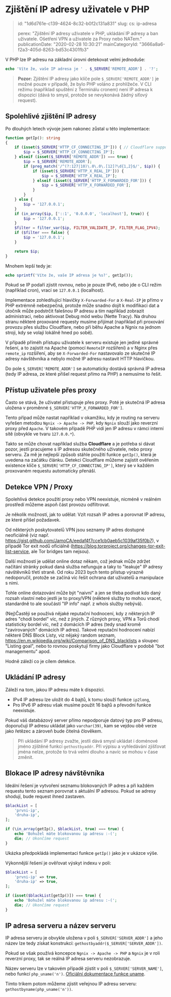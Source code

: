 Zjištění IP adresy uživatele v PHP
==================================

> id: "1d6d761e-c139-4624-8c32-b0f2c131a831"
> slug:
> 	cs: ip-adresa
> 
> perex: "Zjištění IP adresy uživatele v PHP, ukládání IP adresy a ban uživatele. Ošetření VPN a uživatele za Proxy nebo NATem."
> publicationDate: "2020-02-28 10:30:21"
> mainCategoryId: "3666a8a6-f2a3-405d-8263-bd53c4301fb3"

V PHP lze IP adresu na základní úrovni detekovat velmi jednoduše:

```php
echo 'Víte že, vaše IP adresa je ' . $_SERVER['REMOTE_ADDR'] . '?';
```

> **Pozor:** Zjištění IP adresy jako klíče pole `$_SERVER['REMOTE_ADDR']` je možné pouze v případě, že bylo PHP voláno z prohlížeče. V CLI režimu (například spuštění z Terminálu cronem) není IP adresa k dispozici (dává to smysl, protože se nevykonává žádný síťový request).

Spolehlivé zjištění IP adresy
-----------------------------

Po dlouhých letech vývoje jsem nakonec zůstal u této implementace:

```php
function getIp(): string
{
    if (isset($_SERVER['HTTP_CF_CONNECTING_IP'])) { // Cloudflare support
        $ip = $_SERVER['HTTP_CF_CONNECTING_IP'];
    } elseif (isset($_SERVER['REMOTE_ADDR']) === true) {
        $ip = $_SERVER['REMOTE_ADDR'];
        if (preg_match('/^(?:127|10)\.0\.0\.[12]?\d{1,2}$/', $ip)) {
            if (isset($_SERVER['HTTP_X_REAL_IP'])) {
                $ip = $_SERVER['HTTP_X_REAL_IP'];
            } elseif (isset($_SERVER['HTTP_X_FORWARDED_FOR'])) {
                $ip = $_SERVER['HTTP_X_FORWARDED_FOR'];
            }
        }
    } else {
        $ip = '127.0.0.1';
    }
    if (in_array($ip, ['::1', '0.0.0.0', 'localhost'], true)) {
        $ip = '127.0.0.1';
    }
    $filter = filter_var($ip, FILTER_VALIDATE_IP, FILTER_FLAG_IPV4);
    if ($filter === false) {
        $ip = '127.0.0.1';
    }

    return $ip;
}
```

Mnohem lepší tedy je:

```php
echo sprintf('Víte že, vaše IP adresa je %s?', getIp());
```

Pokud se IP podaří zjistit rovnou, nebo je pouze IPv6, nebo jde o CLI režim (například cron), vrací se `127.0.0.1` (localhost).

Implementace zohledňující hlavičky `X-Forwarded-For` a `X-Real-IP` je přímo v PHP extrémně nebezpečná, protože může snadno dojít k modifikaci dat a útočník může podstrčit falešnou IP adresu a tím například zobrazit administraci, nebo aktivovat Debug mód webu (Nette Tracy). Na druhou stranu některé proxované requesty musíme přijímat (například při proxování provozu přes službu Cloudflare, nebo při běhu Apache a Ngnix na jednom stroji, kdy se volají lokálně hned po sobě).

V případě příméh přístupu uživatele k serveru existuje jen jediné správné řešení, a to zajistit na Apache (pomocí `RemoteIP` rozšíření) a v Nginx přes `remote_ip` rozšíření, aby se `X-Forwarded-For` nastavovalo ze skutečné IP adresy návštěvníka a nebylo možné IP adresu nastavit HTTP hlavičkou.

Do pole `$_SERVER['REMOTE_ADDR']` se automaticky dostává správná IP adresa (tedy IP adresa, ze které přišel request přímo na PHP) a nemusíme to řešit.

Přístup uživatele přes proxy
----------------------------

Často se stává, že uživatel přistupuje přes proxy. Poté je skutečná IP adresa uložena v proměnné `$_SERVER['HTTP_X_FORWARDED_FOR']`.

Tento případ může nastat například v okamžiku, kdy je routing na serveru vyřešen metodou `Ngnix -> Apache -> PHP`, kdy `Ngnix` slouží jako reverzní proxy před `Apache`. V takovém případě PHP vidí jen IP adresu v rámci interní sítě (obvykle ve tvaru `127.0.0.*`).

Takto se může chovat například služba **Cloudflare** a je potřeba si dávat pozor, jestli pracujeme s IP adresou skutečného uživatele, nebo proxy serveru. Za mě je nejlepší způsob stáhle použití funkce `getIp()`, která je uvedena na začátku článku. Detekci Cloudflare můžeme zajistit ověřením existence klíče `$_SERVER['HTTP_CF_CONNECTING_IP']`, který se v každém proxovaném requestu automaticky přenáší.

Detekce VPN / Proxy
-------------------

Spolehlivá detekce použití proxy nebo VPN neexistuje, nicméně v reálném prostředí můžeme aspoň část provozu odfiltrovat.

Je několik možností, jak to udělat: Vzít rozsah IP adres a porovnat IP adresu, ze které přišel požadavek.

Od některých poskytovatelů VPN jsou seznamy IP adres dostupné neoficiálně (viz např. https://gist.github.com/JamoCA/eedaf4f7cce1cb0aeb5c1039af35f0b7), v případě Tor exit nodů oficiálně (https://blog.torproject.org/changes-tor-exit-list-service, ale Tor bridges tam nejsou).

Další možností je udělat online dotaz někam, což jednak může zdržet načítání stránky pokud daná služba nefunguje a taky to "leakuje" IP adresy návštěvníků třetí straně. Od roku 2023 bych tento přístup výrazně nedoporučil, protože se začíná víc řešit ochrana dat uživatelů a manipulace s nimi.

Tohle online dotazování může být "naivní" a jen se třeba podívat kdo daný rozsah vlastní nebo jestli je to proxy/VPN (některé služby to mohou vracet, standardně to ale součástí "IP info" např. z whois služby nebývá).

(Nej)Častěji se používá nějaké reputační hodnocení, kdy z některých IP adres "chodí bordel" víc, než z jiných. Z různých proxy, VPN a Torů chodí statisticky bordel víc, než z domácích IP adres (tedy snad kromě "zavirovaných" domácích IP adres). Takové reputační hodnocení nabízí některé DNS Block Listy, viz nějaký random seznam, https://en.m.wikipedia.org/wiki/Comparison_of_DNS_blacklists a sloupec "Listing goal", nebo to rovnou poskytují firmy jako Cloudflare v podobě "bot managementu" apod.

Hodně záleží co je cílem detekce.

Ukládání IP adresy
------------------

Záleží na tom, jakou IP adresu máte k dispozici.

- IPv4 IP adresu lze uložit do 4 bajtů, k tomu slouží funkce `ip2long`,
- Pro IPv6 IP adresu však musíme použít 16 bajtů a převodní funkce neexistuje.

Pokud váš databázový server přímo nepodporuje datový typ pro IP adresu, doporučuji IP adresu ukládat jako `varchar(39)`, kam se vejdou obě verze jako řetězec a zároveň bude čitelná člověkem.

> Při ukládání IP adresy zvažte, jestli dává smysl ukládat i doménové jméno zjištěné funkcí `gethostbyaddr`. Při výpisu a vyhledávání zjišťovat jména nelze, protože to trvá velmi dlouho a navíc se mohou v čase změnit.

Blokace IP adresy návštěvníka
-----------------------------

Ideální řešení je vytvoření seznamu blokovaných IP adres a při každém requestu tento seznam porovnat s aktuální IP adresou. Pokud se adresy shodují, bude request ihned zastaven.

```php
$blackList = [
    'prvni-ip',
    'druha-ip',
];

if (\in_array(getIp(), $blackList, true) === true) {
    echo 'Bohužel máte blokovanou ip adresu :-(';
    die; // Ukončíme request
}
```

Ukázka předpokládá implementaci funkce `getIp()` jako je v ukázce výše.

Výkonnější řešení je ověřovat výskyt indexu v poli:

```php
$blackList = [
    'prvni-ip' => true,
    'druha-ip' => true,
];

if (isset($blackList[getIp()]) === true) {
    echo 'Bohužel máte blokovanou ip adresu :-(';
    die; // Ukončíme request
}
```

IP adresa serveru a název serveru
---------------------------------

IP adresa serveru je obvykle uložena v poli `$_SERVER['SERVER_ADDR']` a jeho název lze tedy získat konstrukcí: `gethostbyaddr($_SERVER['SERVER_ADDR'])`.

Pokud se však používá koncepce `Ngnix -> Apache -> PHP` a `Ngnix` je v roli reverzní proxy, tak se reálná IP adresa serveru nezobrazuje.

Název serveru lze v takovém případě zjistit v poli `$_SERVER['SERVER_NAME']`, nebo funkcí `php_uname('n')`. [Oficiální dokumentace funkce uname](https://www.php.net/manual/en/function.php-uname.php).

Tímto trikem potom můžeme zjistit veřejnou IP adresu serveru: `gethostbyname(php_uname('n'))`.
